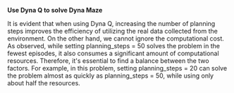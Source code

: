 **Use Dyna Q to solve Dyna Maze**

It is evident that when using Dyna Q, increasing the number of planning steps improves the efficiency of utilizing the real data collected from the environment. On the other hand, we cannot ignore the computational cost. As observed, while setting planning_steps = 50 solves the problem in the fewest episodes, it also consumes a significant amount of computational resources. Therefore, it's essential to find a balance between the two factors. For example, in this problem, setting planning_steps = 20 can solve the problem almost as quickly as planning_steps = 50, while using only about half the resources.